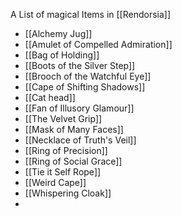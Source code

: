 A List of magical Items in [[Rendorsia]]

- [[Alchemy Jug]]
- [[Amulet of Compelled Admiration]]
- [[Bag of Holding]]
- [[Boots of the Silver Step]]
- [[Brooch of the Watchful Eye]]
- [[Cape of Shifting Shadows]]
- [[Cat head]]
- [[Fan of Illusory Glamour]]
- [[The Velvet Grip]]
- [[Mask of Many Faces]]
- [[Necklace of Truth's Veil]]
- [[Ring of Precision]]
- [[Ring of Social Grace]]
- [[Tie it Self Rope]]
- [[Weird Cape]]
- [[Whispering Cloak]]
- 